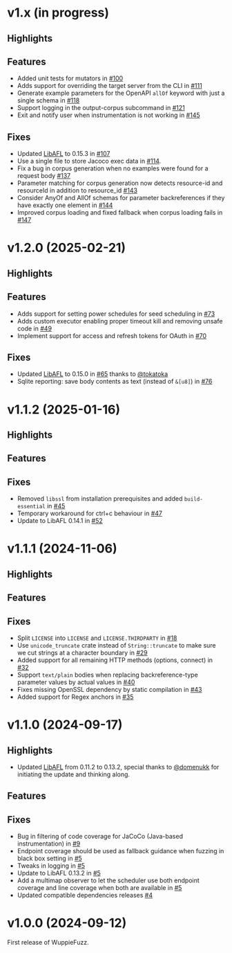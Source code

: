 # v1.x (in progress)

## Highlights

## Features

- Added unit tests for mutators in
  [#100](https://github.com/TNO-S3/WuppieFuzz/pull/100)
- Adds support for overriding the target server from the CLI in
  [#111](https://github.com/TNO-S3/WuppieFuzz/pull/111)
- Generate example parameters for the OpenAPI `allOf` keyword with just a
  single schema in [#118](https://github.com/TNO-S3/WuppieFuzz/pull/118)
- Support logging in the output-corpus subcommand in
  [#121](https://github.com/TNO-S3/WuppieFuzz/pull/121)
- Exit and notify user when instrumentation is not working in
  [#145](https://github.com/TNO-S3/WuppieFuzz/pull/145)

## Fixes

- Updated [LibAFL](https://github.com/AFLplusplus/LibAFL) to 0.15.3 in
  [#107](https://github.com/TNO-S3/WuppieFuzz/pull/107)
- Use a single file to store Jacoco exec data in
  [#114](https://github.com/TNO-S3/WuppieFuzz/pull/114).
- Fix a bug in corpus generation when no examples were found for a
  request body [#137](https://github.com/TNO-S3/WuppieFuzz/pull/137)
- Parameter matching for corpus generation now detects resource-id and
  resourceId in addition to resource_id [#143](https://github.com/TNO-S3/WuppieFuzz/pull/143)
- Consider AnyOf and AllOf schemas for parameter backreferences if they
  have exactly one element in [#144](https://github.com/TNO-S3/WuppieFuzz/pull/144)
- Improved corpus loading and fixed fallback when corpus loading fails in
  [#147](https://github.com/TNO-S3/WuppieFuzz/pull/147)

# v1.2.0 (2025-02-21)

## Highlights

## Features

- Adds support for setting power schedules for seed scheduling in
  [#73](https://github.com/TNO-S3/WuppieFuzz/pull/73)
- Adds custom executor enabling proper timeout kill and removing unsafe code in
  [#49](https://github.com/TNO-S3/WuppieFuzz/pull/49)
- Implement support for access and refresh tokens for OAuth in
  [#70](https://github.com/TNO-S3/WuppieFuzz/pull/70)

## Fixes

- Updated [LibAFL](https://github.com/AFLplusplus/LibAFL) to 0.15.0 in
  [#65](https://github.com/TNO-S3/WuppieFuzz/pull/65) thanks to
  [@tokatoka](https://github.com/tokatoka)
- Sqlite reporting: save body contents as text (instead of `&[u8]`) in
  [#76](https://github.com/TNO-S3/WuppieFuzz/pull/76/)

# v1.1.2 (2025-01-16)

## Highlights

## Features

## Fixes

- Removed `libssl` from installation prerequisites and added `build-essential`
  in [#45](https://github.com/TNO-S3/WuppieFuzz/pull/45)
- Temporary workaround for ctrl+c behaviour in
  [#47](https://github.com/TNO-S3/WuppieFuzz/pull/47)
- Update to LibAFL 0.14.1 in [#52](https://github.com/TNO-S3/WuppieFuzz/pull/52)

# v1.1.1 (2024-11-06)

## Highlights

## Features

## Fixes

- Split `LICENSE` into `LICENSE` and `LICENSE.THIRDPARTY` in
  [#18](https://github.com/TNO-S3/WuppieFuzz/pull/18)
- Use `unicode_truncate` crate instead of `String::truncate` to make sure we cut
  strings at a character boundary in
  [#29](https://github.com/TNO-S3/WuppieFuzz/pull/29)
- Added support for all remaining HTTP methods (options, connect) in
  [#32](https://github.com/TNO-S3/WuppieFuzz/pull/32)
- Support `text/plain` bodies when replacing backreference-type parameter values
  by actual values in [#40](https://github.com/TNO-S3/WuppieFuzz/pull/40)
- Fixes missing OpenSSL dependency by static compilation in
  [#43](https://github.com/TNO-S3/WuppieFuzz/pull/43)
- Added support for Regex anchors in
  [#35](https://github.com/TNO-S3/WuppieFuzz/pull/35)

# v1.1.0 (2024-09-17)

## Highlights

- Updated [LibAFL](https://github.com/AFLplusplus/LibAFL) from 0.11.2 to 0.13.2,
  special thanks to [@domenukk](https://github.com/domenukk) for initiating the
  update and thinking along.

## Features

## Fixes

- Bug in filtering of code coverage for JaCoCo (Java-based instrumentation) in
  [#9](https://github.com/TNO-S3/WuppieFuzz/pull/9)
- Endpoint coverage should be used as fallback guidance when fuzzing in black
  box setting in [#5](https://github.com/TNO-S3/WuppieFuzz/pull/5)
- Tweaks in logging in [#5](https://github.com/TNO-S3/WuppieFuzz/pull/5)
- Update to LibAFL 0.13.2 in [#5](https://github.com/TNO-S3/WuppieFuzz/pull/5)
- Add a multimap observer to let the scheduler use both endpoint coverage and
  line coverage when both are available in
  [#5](https://github.com/TNO-S3/WuppieFuzz/pull/5)
- Updated compatible dependencies releases
  [#4](https://github.com/TNO-S3/WuppieFuzz/pull/4)

# v1.0.0 (2024-09-12)

First release of WuppieFuzz.
